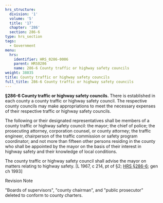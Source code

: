 ```yaml
---
hrs_structure:
  division: '1'
  volume: '5'
  title: '17'
  chapter: '286'
  section: 286-6
type: hrs_section
tags:
  - Government
menu:
  hrs:
    identifier: HRS_0286-0006
    parent: HRS0286
    name: 286-6 County traffic or highway safety councils
weight: 38035
title: County traffic or highway safety councils
full_title: 286-6 County traffic or highway safety councils
---
```

**§286-6 County traffic or highway safety councils.** There is established in each county a county traffic or highway safety council. The respective county councils may make appropriations to meet the necessary expenses of their respective traffic or highway safety councils.

The following or their designated representatives shall be members of a county traffic or highway safety council: the mayor; the chief of police; the prosecuting attorney, corporation counsel, or county attorney; the traffic engineer, chairperson of the traffic commission or safety program coordinator; and not more than fifteen other persons residing in the county who shall be appointed by the mayor on the basis of their interest in highway safety and their knowledge of local conditions.

The county traffic or highway safety council shall advise the mayor on matters relating to highway safety. [L 1967, c 214, pt of §2; [HRS §286-6](/title-17/chapter-286/section-286-6/); gen ch 1993]

Revision Note

"Boards of supervisors", "county chairman", and "public prosecutor" deleted to conform to county charters.